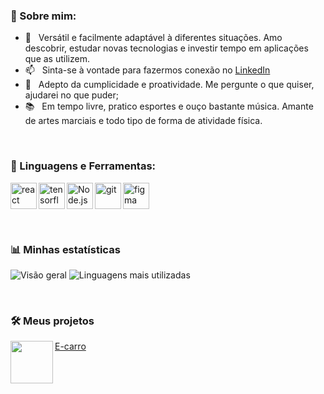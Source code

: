 ### 🧐 Sobre mim:

- 🌱 &nbsp; Versátil e facilmente adaptável à diferentes situações. Amo descobrir, estudar novas tecnologias e investir tempo em aplicações que as utilizem. 
- 📫 &nbsp; Sinta-se à vontade para fazermos conexão no [LinkedIn](https://www.linkedin.com/in/igor-fabiano/)
- 💬 &nbsp; Adepto da cumplicidade e proatividade. Me pergunte o que quiser, ajudarei no que puder;
- 📚 &nbsp; Em tempo livre, pratico esportes e ouço bastante música. Amante de artes marciais e todo tipo de forma de atividade física.

<br>

### 🔨 Linguagens e Ferramentas:
<a href="https://react.dev" target="_blank"> <img align="left" src="https://cdn.jsdelivr.net/gh/devicons/devicon@latest/icons/react/react-original.svg" alt="react" height="42px"/> </a> 
<a href="https://typescriptlang.org" target="_blank"> <img align="left" src="https://cdn.jsdelivr.net/gh/devicons/devicon@latest/icons/typescript/typescript-plain.svg" alt="tensorflow" height="42px"/> </a> 
<a href="https://nodejs.org" target="_blank"><img align="left" alt="Node.js" height ="42px" src="https://cdn.jsdelivr.net/gh/devicons/devicon@latest/icons/nodejs/nodejs-original.svg"></a>
<a href="https://git-scm.com/" target="_blank"> <img src="https://cdn.jsdelivr.net/gh/devicons/devicon@latest/icons/tailwindcss/tailwindcss-original.svg" align="left" alt="git" height='42px'/> </a>
<a href="https://mui.com/" target="_blank"> <img src="https://cdn.jsdelivr.net/gh/devicons/devicon@latest/icons/materialui/materialui-original.svg" alt="figma" height='42px'/> </a>

<br>


### 📊 Minhas estatísticas
 ![Visão geral](https://github-readme-stats.vercel.app/api?username=igorf08&show_icons=true&theme=transparent)
 ![Linguagens mais utilizadas](https://github-readme-stats.vercel.app/api/top-langs/?username=igorf08&layout=compact&theme=transparent)
</a>

<br>

### 🛠️ Meus projetos
<a href="https://e-carro.vercel.app/"><img src="https://raw.githubusercontent.com/igorf08/Projeto-SouEnergy/main/src/assets/favicon.ico" height="68" align="left"> E-carro</a>
